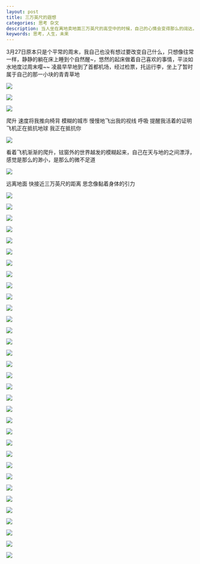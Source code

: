 ```yaml
---
layout: post
title: 三万英尺的遐想
categories: 思考 杂文
description: 当人坐在离地卖地面三万英尺的高空中的时候，自己的心情会变得那么的阔达，会有那么多的所思所想。
keywords: 思考，人生，未来
---
```


  3月27日原本只是个平常的周末，我自己也没有想过要改变自己什么，只想像往常一样，静静的躺在床上睡到个自然醒~，悠然的起床做着自己喜欢的事情，平淡如水地度过周末嘤~~
  凌晨早早地到了首都机场，经过检票，托运行李，坐上了暂时属于自己的那一小块的青青草地
  
  ![](https://ws1.sinaimg.cn/large/b438bf3dly1fmxhjp0kusj20f00qo3zy.jpg)
  
  ![](https://ws1.sinaimg.cn/large/b438bf3dly1fmxhkl0hltj20qo0f0mz3.jpg)

  ![](http://onbsquc8n.bkt.clouddn.com/IMG_20151220_103617.jpg)

  爬升 速度将我推向椅背
  模糊的城市
  慢慢地飞出我的视线
  呼吸 提醒我活着的证明
  飞机正在抵抗地球
  我正在抵抗你

  ![](http://onbsquc8n.bkt.clouddn.com/IMG_20151220_111156.jpg)

  看着飞机渐渐的爬升，铉窗外的世界越发的模糊起来，自己在天与地的之间漂浮，感觉是那么的渺小，是那么的微不足道

  ![](http://onbsquc8n.bkt.clouddn.com/IMG_20151220_111200.jpg)

  远离地面
  快接近三万英尺的距离
  思念像黏着身体的引力

  ![](http://onbsquc8n.bkt.clouddn.com/IMG_20151220_111217.jpg)

![](http://onbsquc8n.bkt.clouddn.com/IMG_20151220_111247.jpg)

![](http://onbsquc8n.bkt.clouddn.com/IMG_20151220_111255.jpg)

![](http://onbsquc8n.bkt.clouddn.com/IMG_20151220_111303.jpg)

![](http://onbsquc8n.bkt.clouddn.com/IMG_20151220_111319.jpg)

![](http://onbsquc8n.bkt.clouddn.com/IMG_20151220_111417.jpg)

![](http://onbsquc8n.bkt.clouddn.com/IMG_20151220_111314.jpg)

![](http://onbsquc8n.bkt.clouddn.com/IMG_20151220_111421.jpg)

![](http://onbsquc8n.bkt.clouddn.com/IMG_20151220_111424.jpg)

![](http://onbsquc8n.bkt.clouddn.com/IMG_20151220_111428.jpg)

![](http://onbsquc8n.bkt.clouddn.com/IMG_20151220_111433.jpg)

![](http://onbsquc8n.bkt.clouddn.com/IMG_20151220_111440.jpg)

![](http://onbsquc8n.bkt.clouddn.com/IMG_20151220_111514.jpg)

![](http://onbsquc8n.bkt.clouddn.com/IMG_20151220_111518.jpg)

![](http://onbsquc8n.bkt.clouddn.com/IMG_20151220_111530.jpg)

![](http://onbsquc8n.bkt.clouddn.com/IMG_20151220_112217.jpg)

![](http://onbsquc8n.bkt.clouddn.com/IMG_20151220_112223.jpg)

![](http://onbsquc8n.bkt.clouddn.com/IMG_20151220_112228.jpg)

![](http://onbsquc8n.bkt.clouddn.com/IMG_20151220_112233.jpg)

![](http://onbsquc8n.bkt.clouddn.com/IMG_20151220_112240.jpg)

![](http://onbsquc8n.bkt.clouddn.com/IMG_20151220_112242.jpg)

![](http://onbsquc8n.bkt.clouddn.com/IMG_20151220_113127.jpg)

![](http://onbsquc8n.bkt.clouddn.com/IMG_20151220_113350.jpg)

![](http://onbsquc8n.bkt.clouddn.com/IMG_20151220_113354.jpg)

![](http://onbsquc8n.bkt.clouddn.com/IMG_20151220_113442.jpg)

![](http://onbsquc8n.bkt.clouddn.com/IMG_20151220_113439.jpg)

![](http://onbsquc8n.bkt.clouddn.com/IMG_20151220_113448.jpg)

![](http://onbsquc8n.bkt.clouddn.com/IMG_20151220_113455.jpg)

![](http://onbsquc8n.bkt.clouddn.com/IMG_20151220_113521.jpg)

![](http://onbsquc8n.bkt.clouddn.com/IMG_20151220_113524.jpg)

![](http://onbsquc8n.bkt.clouddn.com/IMG_20151220_113552.jpg)

![](http://onbsquc8n.bkt.clouddn.com/IMG_20151220_113900.jpg)

![](http://onbsquc8n.bkt.clouddn.com/IMG_20151220_113932.jpg)




